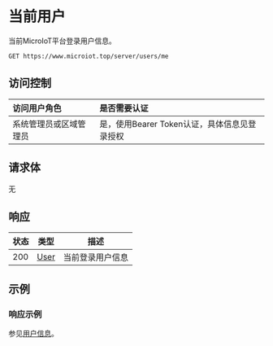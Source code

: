 # 当前用户

当前MicroIoT平台登录用户信息。

``` HTTP
GET https://www.microiot.top/server/users/me
```
## 访问控制

| 访问用户角色           | 是否需要认证                                 |
| :--------------------- | :------------------------------------------- |
| 系统管理员或区域管理员 | 是，使用Bearer Token认证，具体信息见登录授权 |


## 请求体

无

## 响应

| 状态 | 类型          | 描述           |
| ---- | ------------- | -------------- |
| 200  | [User](adduser.md#user) | 当前登录用户信息 |



## 示例

### 响应示例

参见[用户信息](adduser.md#_7)。

